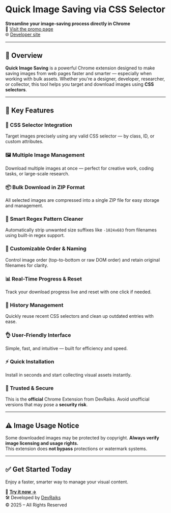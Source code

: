 # Quick Image Saving via CSS Selector  
**Streamline your image-saving process directly in Chrome**  
🔗 [Visit the promo page](https://devraiks.com/quick-image-save/)  
🌐 [Developer site](https://devraiks.com/)

---

## 🧩 Overview  
**Quick Image Saving** is a powerful Chrome extension designed to make saving images from web pages faster and smarter — especially when working with bulk assets. Whether you're a designer, developer, researcher, or collector, this tool helps you target and download images using **CSS selectors**.

---

## 🚀 Key Features

### 🔎 CSS Selector Integration  
Target images precisely using any valid CSS selector — by class, ID, or custom attributes.

### 🖼️ Multiple Image Management  
Download multiple images at once — perfect for creative work, coding tasks, or large-scale research.

### 📦 Bulk Download in ZIP Format  
All selected images are compressed into a single ZIP file for easy storage and management.

### 🧠 Smart Regex Pattern Cleaner  
Automatically strip unwanted size suffixes like `-1024x683` from filenames using built-in regex support.

### 🧩 Customizable Order & Naming  
Control image order (top-to-bottom or raw DOM order) and retain original filenames for clarity.

### 📊 Real-Time Progress & Reset  
Track your download progress live and reset with one click if needed.

### 📂 History Management  
Quickly reuse recent CSS selectors and clean up outdated entries with ease.

### 👌 User-Friendly Interface  
Simple, fast, and intuitive — built for efficiency and speed.

### ⚡ Quick Installation  
Install in seconds and start collecting visual assets instantly.

### 🔐 Trusted & Secure  
This is the **official** Chrome Extension from DevRaiks. Avoid unofficial versions that may pose a **security risk**.

---

## ⚠️ Image Usage Notice  
Some downloaded images may be protected by copyright. **Always verify image licensing and usage rights.**  
This extension does **not bypass** protections or watermark systems.

---

## ✅ Get Started Today  
Enjoy a faster, smarter way to manage your visual content.

🔗 **[Try it now →](https://devraiks.com/quick-image-save/)**  
🛠️ Developed by [DevRaiks](https://devraiks.com/)  
© 2025 – All Rights Reserved